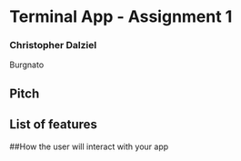 # Terminal App - Assignment 1
### Christopher Dalziel

Burgnato

## Pitch 

## List of features 

##How the user will interact with your app 

